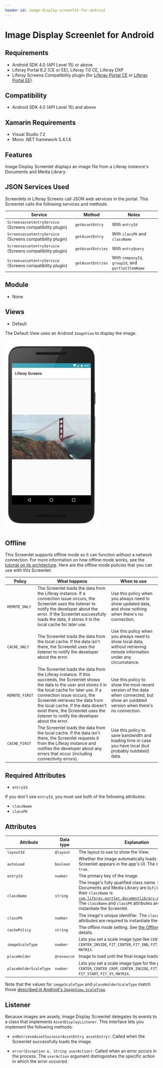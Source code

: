 ```yaml
---
header-id: image-display-screenlet-for-android
---
```


# Image Display Screenlet for Android

## Requirements

-   Android SDK 4.0 (API Level 15) or above
-   Liferay Portal 6.2 (CE or EE), Liferay 7.0 CE, Liferay DXP
-   Liferay Screens Compatibility plugin (for 
    [Liferay Portal CE](http://www.liferay.com/marketplace/-/mp/application/54365664) 
    or 
    [Liferay Portal EE](http://www.liferay.com/marketplace/-/mp/application/54369726)). 

## Compatibility

- Android SDK 4.0 (API Level 15) and above

## Xamarin Requirements

- Visual Studio 7.2
- Mono .NET framework 5.4.1.6

## Features

Image Display Screenlet displays an image file from a Liferay instance's 
Documents and Media Library. 

## JSON Services Used

Screenlets in Liferay Screens call JSON web services in the portal. This 
Screenlet calls the following services and methods.

| Service | Method | Notes |
| ------- | ------ | ----- |
| `ScreensassetentryService` (Screens compatibility plugin) | `getAssetEntry` | With `entryId` |
| `ScreensassetentryService` (Screens compatibility plugin) | `getAssetEntry` | With `classPK` and `className` |
| `ScreensassetentryService` (Screens compatibility plugin) | `getAssetEntries` | With `entryQuery` |
| `ScreensassetentryService` (Screens compatibility plugin) | `getAssetEntries` | With `companyId`, `groupId`, and `portletItemName` |

## Module

- None

## Views

- Default

The Default View uses an Android `ImageView` to display the image. 

![Figure 1: Image Display Screenlet using the Default View.](../../images/screens-android-imagedisplay.png)

## Offline

This Screenlet supports offline mode so it can function without a network 
connection. For more information on how offline mode works, see the 
[tutorial on its architecture](/docs/6-2/tutorials/-/knowledge_base/t/architecture-of-offline-mode-in-liferay-screens). 
Here are the offline mode policies that you can use with this Screenlet: 

| Policy | What happens | When to use |
|--------|--------------|-------------|
| `REMOTE_ONLY` | The Screenlet loads the data from the Liferay instance. If a connection issue occurs, the Screenlet uses the listener to notify the developer about the error. If the Screenlet successfully loads the data, it stores it in the local cache for later use. | Use this policy when you always need to show updated data, and show nothing when there's no connection. |
| `CACHE_ONLY` | The Screenlet loads the data from the local cache. If the data isn't there, the Screenlet uses the listener to notify the developer about the error. | Use this policy when you always need to show local data, without retrieving remote information under any circumstance. |
| `REMOTE_FIRST` | The Screenlet loads the data from the Liferay instance. If this succeeds, the Screenlet shows the data to the user and stores it in the local cache for later use. If a connection issue occurs, the Screenlet retrieves the data from the local cache. If the data doesn't exist there, the Screenlet uses the listener to notify the developer about the error. | Use this policy to show the most recent version of the data when connected, but show an outdated version when there's no connection. |
| `CACHE_FIRST` | The Screenlet loads the data from the local cache. If the data isn't there, the Screenlet requests it from the Liferay instance and notifies the developer about any errors that occur (including connectivity errors). | Use this policy to save bandwidth and loading time in case you have local (but probably outdated) data. |

## Required Attributes

- `entryId`

If you don't use `entryId`, you must use both of the following attributes: 

- `className`
- `classPK`

## Attributes

| Attribute | Data type | Explanation |
|-----------|-----------|-------------|
| `layoutId` | `@layout` | The layout to use to show the View. |
| `autoLoad` | `boolean` | Whether the image automatically loads when the Screenlet appears in the app's UI. The default value is `true`. |
| `entryId` | `number` | The primary key of the image. | 
| `className` | `string` | The image's fully qualified class name. Since files in a Documents and Media Library are `DLFileEntry` objects, their `className` is [`com.liferay.portlet.documentlibrary.model.DLFileEntry`](https://docs.liferay.com/portal/6.2/javadocs/com/liferay/portlet/documentlibrary/model/DLFileEntry.html). The `className` and `classPK` attributes are required to instantiate the Screenlet. |
| `classPK` | `number` | The image's unique identifier. The `className` and `classPK` attributes are required to instantiate the Screenlet. |
| `cachePolicy` | `string` | The offline mode setting. See [the Offline section](/docs/6-2/reference/-/knowledge_base/r/image-display-screenlet-for-android#offline) for details. |
| `imageScaleType` | `number` | Lets you set a scale image type like `CENTER`, `CENTER_CROP`, `CENTER_INSIDE`, `FIT_CENTER`, `FIT_END`, `FIT_START`, `FIT_XY`, `MATRIX`. |
| `placeHolder` | `@resource` | Image to load until the final image loads. |
| `placeHolderScaleType` | `number` | Lets you set a scale image type for the placeholder like `CENTER`, `CENTER_CROP`, `CENTER_INSIDE`, `FIT_CENTER`, `FIT_END`, `FIT_START`, `FIT_XY`, `MATRIX`. |

Note that the values for `imageScaleType` and `placeHolderScaleType` match those 
[described in Android's `ImageView.ScaleType`](https://developer.android.com/reference/android/widget/ImageView.ScaleType.html). 

## Listener

Because images are assets, Image Display Screenlet delegates its events to a 
class that implements `AssetDisplayListener`. This interface lets you implement 
the following methods: 

- `onRetrieveAssetSuccess(AssetEntry assetEntry)`: Called when the Screenlet 
  successfully loads the image. 

- `error(Exception e, String userAction)`: Called when an error occurs in the 
  process. The `userAction` argument distinguishes the specific action in which 
  the error occurred. 

